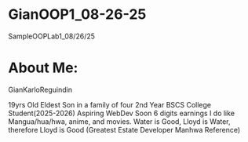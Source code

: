 # GianOOP1_08-26-25
SampleOOPLab1_08/26/25

# About Me:

GianKarloReguindin

19yrs Old
Eldest Son in a family of four
2nd Year BSCS College Student(2025-2026)
Aspiring WebDev
Soon 6 digits earnings
I do like Mangua/hua/hwa, anime, and movies.
Water is Good, Lloyd is Water, therefore Lloyd is Good (Greatest Estate Developer Manhwa Reference)
